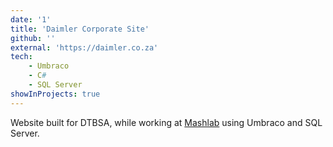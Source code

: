 ```yaml
---
date: '1'
title: 'Daimler Corporate Site'
github: ''
external: 'https://daimler.co.za'
tech:
    - Umbraco
    - C#
    - SQL Server
showInProjects: true
---
```


Website built for DTBSA, while working at [Mashlab]('https://fuso.co.za') using Umbraco and SQL Server.
